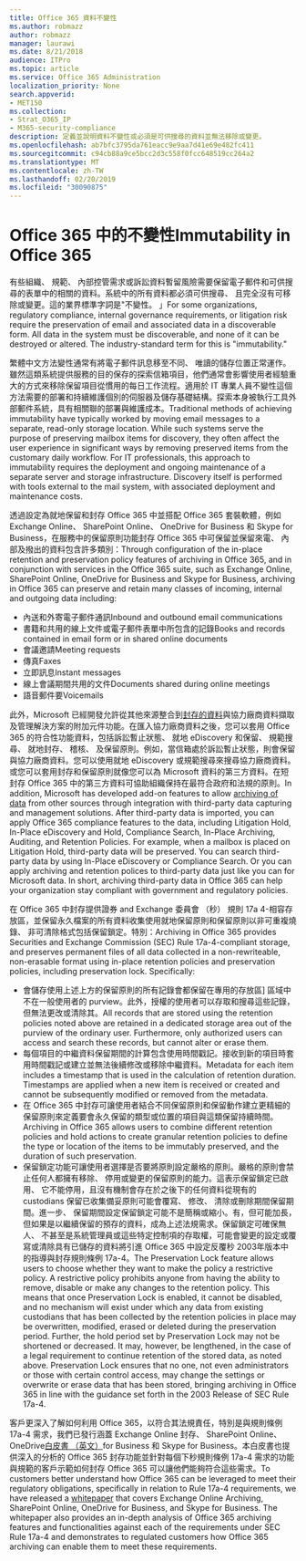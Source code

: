 ```yaml
---
title: Office 365 資料不變性
ms.author: robmazz
author: robmazz
manager: laurawi
ms.date: 8/21/2018
audience: ITPro
ms.topic: article
ms.service: Office 365 Administration
localization_priority: None
search.appverid:
- MET150
ms.collection:
- Strat_O365_IP
- M365-security-compliance
description: 定義並說明資料不變性或必須是可供搜尋的資料並無法移除或變更。
ms.openlocfilehash: ab7bfc3795da761eacc9e9aa7d41e69e482fc411
ms.sourcegitcommit: c94cb88a9ce5bcc2d3c558f0fcc648519cc264a2
ms.translationtype: MT
ms.contentlocale: zh-TW
ms.lasthandoff: 02/20/2019
ms.locfileid: "30090875"
---
```

# <a name="immutability-in-office-365"></a><span data-ttu-id="9841e-103">Office 365 中的不變性</span><span class="sxs-lookup"><span data-stu-id="9841e-103">Immutability in Office 365</span></span>
<span data-ttu-id="9841e-p101">有些組織、 規範、 內部控管需求或訴訟資料暫留風險需要保留電子郵件和可供搜尋的表單中的相關的資料。系統中的所有資料都必須可供搜尋、 且完全沒有可移除或變更。這的業界標準字詞是"不變性。 」</span><span class="sxs-lookup"><span data-stu-id="9841e-p101">For some organizations, regulatory compliance, internal governance requirements, or litigation risk require the preservation of email and associated data in a discoverable form. All data in the system must be discoverable, and none of it can be destroyed or altered. The industry-standard term for this is "immutability."</span></span> 

<span data-ttu-id="9841e-p102">繁體中文方法變性通常有將電子郵件訊息移至不同、 唯讀的儲存位置正常運作。雖然這類系統提供服務的目的保存的探索信箱項目，他們通常會影響使用者經驗重大的方式來移除保留項目從慣用的每日工作流程。適用於 IT 專業人員不變性這個方法需要的部署和持續維護個別的伺服器及儲存基礎結構。探索本身被執行工具外部郵件系統，具有相關聯的部署與維護成本。</span><span class="sxs-lookup"><span data-stu-id="9841e-p102">Traditional methods of achieving immutability have typically worked by moving email messages to a separate, read-only storage location. While such systems serve the purpose of preserving mailbox items for discovery, they often affect the user experience in significant ways by removing preserved items from the customary daily workflow. For IT professionals, this approach to immutability requires the deployment and ongoing maintenance of a separate server and storage infrastructure. Discovery itself is performed with tools external to the mail system, with associated deployment and maintenance costs.</span></span>

<span data-ttu-id="9841e-111">透過設定為就地保留和封存 Office 365 中並搭配 Office 365 套裝軟體，例如 Exchange Online、 SharePoint Online、 OneDrive for Business 和 Skype for Business，在服務中的保留原則功能封存 Office 365 中可保留並保留來電、 內部及撥出的資料包含許多類別：</span><span class="sxs-lookup"><span data-stu-id="9841e-111">Through configuration of the in-place retention and preservation policy features of archiving in Office 365, and in conjunction with services in the Office 365 suite, such as Exchange Online, SharePoint Online, OneDrive for Business and Skype for Business, archiving in Office 365 can preserve and retain many classes of incoming, internal and outgoing data including:</span></span>
- <span data-ttu-id="9841e-112">內送和外寄電子郵件通訊</span><span class="sxs-lookup"><span data-stu-id="9841e-112">Inbound and outbound email communications</span></span>
- <span data-ttu-id="9841e-113">書籍和共用的線上文件或電子郵件表單中所包含的記錄</span><span class="sxs-lookup"><span data-stu-id="9841e-113">Books and records contained in email form or in shared online documents</span></span>
- <span data-ttu-id="9841e-114">會議邀請</span><span class="sxs-lookup"><span data-stu-id="9841e-114">Meeting requests</span></span>
- <span data-ttu-id="9841e-115">傳真</span><span class="sxs-lookup"><span data-stu-id="9841e-115">Faxes</span></span>
- <span data-ttu-id="9841e-116">立即訊息</span><span class="sxs-lookup"><span data-stu-id="9841e-116">Instant messages</span></span>
- <span data-ttu-id="9841e-117">線上會議期間共用的文件</span><span class="sxs-lookup"><span data-stu-id="9841e-117">Documents shared during online meetings</span></span>
- <span data-ttu-id="9841e-118">語音郵件要</span><span class="sxs-lookup"><span data-stu-id="9841e-118">Voicemails</span></span>

<span data-ttu-id="9841e-p103">此外，Microsoft 已經開發允許從其他來源整合到[封存的資料](https://support.office.com/article/Archiving-third-party-data-in-Office-365-0ce338d5-3666-4a18-86ab-c6910ff408cc)與協力廠商資料擷取及管理解決方案的附加元件功能。在匯入協力廠商資料之後，您可以套用 Office 365 的符合性功能資料，包括訴訟暫止狀態、 就地 eDiscovery 和保留、 規範搜尋、 就地封存、 稽核、 及保留原則。例如，當信箱處於訴訟暫止狀態，則會保留與協力廠商資料。您可以使用就地 eDiscovery 或規範搜尋來搜尋協力廠商資料。或您可以套用封存和保留原則就像您可以為 Microsoft 資料的第三方資料。在短封存 Office 365 中的第三方資料可協助組織保持在最符合政府和法規的原則。</span><span class="sxs-lookup"><span data-stu-id="9841e-p103">In addition, Microsoft has developed add-on features to allow [archiving of data](https://support.office.com/article/Archiving-third-party-data-in-Office-365-0ce338d5-3666-4a18-86ab-c6910ff408cc) from other sources through integration with third-party data capturing and management solutions. After third-party data is imported, you can apply Office 365 compliance features to the data, including Litigation Hold, In-Place eDiscovery and Hold, Compliance Search, In-Place Archiving, Auditing, and Retention Policies. For example, when a mailbox is placed on Litigation Hold, third-party data will be preserved. You can search third-party data by using In-Place eDiscovery or Compliance Search. Or you can apply archiving and retention polices to third-party data just like you can for Microsoft data. In short, archiving third-party data in Office 365 can help your organization stay compliant with government and regulatory policies.</span></span>

<span data-ttu-id="9841e-p104">在 Office 365 中封存提供證券 and Exchange 委員會 （秒） 規則 17a 4-相容存放區，並保留永久檔案的所有資料收集使用就地保留原則和保留原則以非可重複燒錄、 非可清除格式包括保留鎖定。特別：</span><span class="sxs-lookup"><span data-stu-id="9841e-p104">Archiving in Office 365 provides Securities and Exchange Commission (SEC) Rule 17a-4-compliant storage, and preserves permanent files of all data collected in a non-rewriteable, non-erasable format using in-place retention policies and preservation policies, including preservation lock. Specifically:</span></span>
- <span data-ttu-id="9841e-p105">會儲存使用上述上方的保留原則的所有記錄會都保留在專用的存放區] 區域中不在一般使用者的 purview。此外，授權的使用者可以存取和搜尋這些記錄，但無法更改或清除其。</span><span class="sxs-lookup"><span data-stu-id="9841e-p105">All records that are stored using the retention policies noted above are retained in a dedicated storage area out of the purview of the ordinary user. Furthermore, only authorized users can access and search these records, but cannot alter or erase them.</span></span>
- <span data-ttu-id="9841e-p106">每個項目的中繼資料保留期間的計算包含使用時間戳記。接收到新的項目時套用時間戳記或建立並無法後續修改或移除中繼資料。</span><span class="sxs-lookup"><span data-stu-id="9841e-p106">Metadata for each item includes a timestamp that is used in the calculation of retention duration. Timestamps are applied when a new item is received or created and cannot be subsequently modified or removed from the metadata.</span></span>
- <span data-ttu-id="9841e-131">在 Office 365 中封存可讓使用者結合不同保留原則和保留動作建立更精細的保留原則來定義要會永久保留的類型或位置的項目與這類保留持續時間。</span><span class="sxs-lookup"><span data-stu-id="9841e-131">Archiving in Office 365 allows users to combine different retention policies and hold actions to create granular retention policies to define the type or location of the items to be immutably preserved, and the duration of such preservation.</span></span>
- <span data-ttu-id="9841e-p107">保留鎖定功能可讓使用者選擇是否要將原則設定嚴格的原則。嚴格的原則會禁止任何人都擁有移除、 停用或變更的保留原則的能力。這表示保留鎖定已啟用、 它不能停用，且沒有機制會存在於之後下的任何資料從現有的 custodians 保留已收集備妥原則可能會覆寫、 修改、 清除或刪除期間保留期間。進一步、 保留期間設定保留鎖定可能不是簡稱或縮小。有，但可能加長，但如果是以繼續保留的預存的資料，成為上述法規需求。保留鎖定可確保無人、 不甚至是系統管理員或這些特定控制項的存取權，可能會變更的設定或覆寫或清除具有已儲存的資料將引進 Office 365 中設定反覆秒 2003年版本中的指導與封存規則條例 17a-4。</span><span class="sxs-lookup"><span data-stu-id="9841e-p107">The Preservation Lock feature allows users to choose whether they want to make the policy a restrictive policy. A restrictive policy prohibits anyone from having the ability to remove, disable or make any changes to the retention policy. This means that once Preservation Lock is enabled, it cannot be disabled, and no mechanism will exist under which any data from existing custodians that has been collected by the retention policies in place may be overwritten, modified, erased or deleted during the preservation period. Further, the hold period set by Preservation Lock may not be shortened or decreased. It may, however, be lengthened, in the case of a legal requirement to continue retention of the stored data, as noted above. Preservation Lock ensures that no one, not even administrators or those with certain control access, may change the settings or overwrite or erase data that has been stored, bringing archiving in Office 365 in line with the guidance set forth in the 2003 Release of SEC Rule 17a-4.</span></span>

<span data-ttu-id="9841e-p108">客戶更深入了解如何利用 Office 365，以符合其法規責任，特別是與規則條例 17a-4 需求，我們已發行涵蓋 Exchange Online 封存、 SharePoint Online、 OneDrive[白皮書 （英文）](https://go.microsoft.com/fwlink/?linkid=830440)for Business 和 Skype for Business。本白皮書也提供深入的分析的 Office 365 封存功能並針對每個下秒規則條例 17a-4 需求的功能與規範的客戶示範如何封存 Office 365 可以讓他們能夠符合這些需求。</span><span class="sxs-lookup"><span data-stu-id="9841e-p108">To customers better understand how Office 365 can be leveraged to meet their regulatory obligations, specifically in relation to Rule 17a-4 requirements, we have released a [whitepaper](https://go.microsoft.com/fwlink/?linkid=830440) that covers Exchange Online Archiving, SharePoint Online, OneDrive for Business, and Skype for Business. The whitepaper also provides an in-depth analysis of Office 365 archiving features and functionalities against each of the requirements under SEC Rule 17a-4 and demonstrates to regulated customers how Office 365 archiving can enable them to meet these requirements.</span></span>